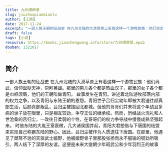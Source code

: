 ```yaml
---
title: 九州缥缈录
slug: jiuzhoupiaomiaolu
author: [江南]
date: 2017-11-24
excerpt: "一部人族王朝的征战史 在九州北陆的大漠草原上有着这样一个游牧民族：他们尚武，信仰盘鞑天神，崇拜英雄。"
draft: false
tags: [小说]
resource: https://books.jianchengwang.info/store/九州缥缈录.epub
douban: 1321017
---
```


## 简介

一部人族王朝的征战史 在九州北陆的大漠草原上有着这样一个游牧民族：他们尚武，信仰盘鞑天神，崇拜英雄。那里的男儿各个都是热血汉子，那里的女子各个都是巾帼须眉，他们的王朝叫做青阳。 故事发生在青阳。讲述着北陆游牧部落内部的权力之争，以及青阳与东陆王朝的恩怨。青阳世子吕归尘幼年即被大君送往颜真部生活，后颜真部叛乱，吕归尘被接回北都城。但他的哥哥们并未将这个年幼且多病的世子放在眼里，只是相互较劲，争夺王位的继承权。然而，历经战火洗礼和人世沧桑的吕归尘，一改往日柔弱的个性，在哥哥们的权力争夺战中慢慢成熟坚强起来。 时值东陆的大胤王室衰微，几大诸侯国并起，青阳大君想借与下唐国的结盟来实现自己称霸东陆的野心。因此，吕归尘被作为人质送往下唐国。在那里，他遇见了桀骜不逊的天驱武士姬野，他被姬野骨子里那股张扬而永不服输的韧劲所吸引，两人结下了深厚的友谊。这便是未来大燮朝少年昭武公和少年羽烈王的故事

